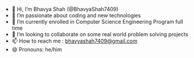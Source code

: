 - 👋 Hi, I’m Bhavya Shah (@BhavyaShah7409)
- 👀 I’m passionate about coding and new technologies
- 🌱 I’m currently enrolled in Computer Science Engineering Program full time
- 💞️ I’m looking to collaborate on some real world problem solving projects
- 📫 How to reach me : bhavyashah7409@gmail.com
- 😄 Pronouns: he/him


<!---
BhavyaShah7409/BhavyaShah7409 is a ✨ special ✨ repository because its `README.md` (this file) appears on your GitHub profile.
You can click the Preview link to take a look at your changes.
--->
